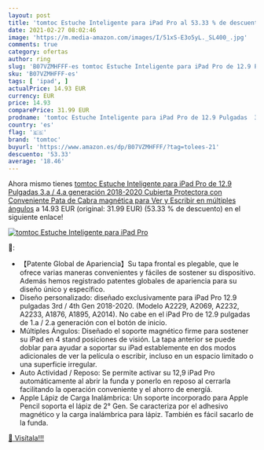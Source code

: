 ```yaml
---
layout: post
title: 'tomtoc Estuche Inteligente para iPad Pro al 53.33 % de descuento'
date: 2021-02-27 08:02:46
image: 'https://m.media-amazon.com/images/I/51xS-E3o5yL._SL400_.jpg'
comments: true
category: ofertas
author: ring
slug: 'B07VZMHFFF-es tomtoc Estuche Inteligente para iPad Pro de 12.9 Pulgadas...'
sku: 'B07VZMHFFF-es'
tags: [ 'ipad', ]
actualPrice: 14.93 EUR
currency: EUR
price: 14.93
comparePrice: 31.99 EUR
prodname: 'tomtoc Estuche Inteligente para iPad Pro de 12.9 Pulgadas  3.a / 4.a generación  2018-2020  Cubierta Protectora con Conveniente Pata de Cabra magnética para Ver y Escribir en múltiples ángulos'
country: 'es'
flag: '🇪🇸'
brand: 'tomtoc'
buyurl: 'https://www.amazon.es/dp/B07VZMHFFF/?tag=tolees-21'
descuento: '53.33'
average: '18.46'
---
```


Ahora mismo tienes [tomtoc Estuche Inteligente para iPad Pro de 12.9 Pulgadas  3.a / 4.a generación  2018-2020  Cubierta Protectora con Conveniente Pata de Cabra magnética para Ver y Escribir en múltiples ángulos](https://www.amazon.es/dp/B07VZMHFFF/?tag=tolees-21) a 14.93 EUR (original: 31.99 EUR) (53.33 %  de descuento) en el siguiente enlace!

[![tomtoc Estuche Inteligente para iPad Pro](https://m.media-amazon.com/images/I/51xS-E3o5yL._SL400_.jpg)](https://www.amazon.es/dp/B07VZMHFFF/?tag=tolees-21)

🔎:

- 【Patente Global de Apariencia】Su tapa frontal es plegable, que le ofrece varias maneras convenientes y fáciles de sostener su dispositivo. Además hemos registrado patentes globales de apariencia para su diseño único y específico.
- Diseño personalizado: diseñado exclusivamente para iPad Pro 12.9 pulgadas 3rd / 4th Gen 2018-2020. (Modelo A2229, A2069, A2232, A2233, A1876, A1895, A2014). No cabe en el iPad Pro de 12.9 pulgadas de 1.a / 2.a generación con el botón de inicio.
- Múltiples Ángulos: Diseñado el soporte magnético firme para sostener su iPad en 4 stand posiciones de visión. La tapa anterior se puede doblar para ayudar a soportar su iPad establemente en dos modos adicionales de ver la película o escribir, incluso en un espacio limitado o una superficie irregular.
- Auto Actividad / Reposo: Se permite activar su 12,9 iPad Pro automáticamente al abrir la funda y ponerlo en reposo al cerrarla facilitando la operación conveniente y el ahorro de energíá.
- Apple Lápiz de Carga Inalámbrica: Un soporte incorporado para Apple Pencil soporta el lápiz de 2° Gen. Se caracteriza por el adhesivo magnético y la carga inalámbrica para lápiz. También es fácil sacarlo de la funda.

[🛒 Visítala!!!](https://www.amazon.es/dp/B07VZMHFFF/?tag=tolees-21)
